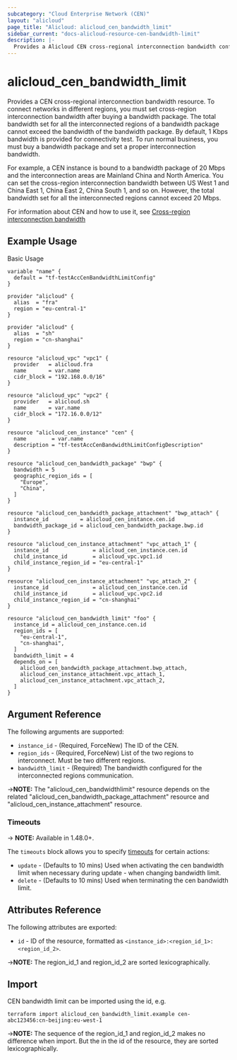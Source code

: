 ```yaml
---
subcategory: "Cloud Enterprise Network (CEN)"
layout: "alicloud"
page_title: "Alicloud: alicloud_cen_bandwidth_limit"
sidebar_current: "docs-alicloud-resource-cen-bandwidth-limit"
description: |-
  Provides a Alicloud CEN cross-regional interconnection bandwidth configuration resource.
---
```


# alicloud\_cen_bandwidth_limit

Provides a CEN cross-regional interconnection bandwidth resource. To connect networks in different regions, you must set cross-region interconnection bandwidth after buying a bandwidth package. The total bandwidth set for all the interconnected regions of a bandwidth package cannot exceed the bandwidth of the bandwidth package. By default, 1 Kbps bandwidth is provided for connectivity test. To run normal business, you must buy a bandwidth package and set a proper interconnection bandwidth.

For example, a CEN instance is bound to a bandwidth package of 20 Mbps and  the interconnection areas are Mainland China and North America. You can set the cross-region interconnection bandwidth between US West 1 and China East 1, China East 2, China South 1, and so on. However, the total bandwidth set for all the interconnected regions cannot exceed 20  Mbps.

For information about CEN and how to use it, see [Cross-region interconnection bandwidth](https://www.alibabacloud.com/help/doc-detail/65983.htm)

## Example Usage

Basic Usage

```
variable "name" {
  default = "tf-testAccCenBandwidthLimitConfig"
}

provider "alicloud" {
  alias  = "fra"
  region = "eu-central-1"
}

provider "alicloud" {
  alias  = "sh"
  region = "cn-shanghai"
}

resource "alicloud_vpc" "vpc1" {
  provider   = alicloud.fra
  name       = var.name
  cidr_block = "192.168.0.0/16"
}

resource "alicloud_vpc" "vpc2" {
  provider   = alicloud.sh
  name       = var.name
  cidr_block = "172.16.0.0/12"
}

resource "alicloud_cen_instance" "cen" {
  name        = var.name
  description = "tf-testAccCenBandwidthLimitConfigDescription"
}

resource "alicloud_cen_bandwidth_package" "bwp" {
  bandwidth = 5
  geographic_region_ids = [
    "Europe",
    "China",
  ]
}

resource "alicloud_cen_bandwidth_package_attachment" "bwp_attach" {
  instance_id          = alicloud_cen_instance.cen.id
  bandwidth_package_id = alicloud_cen_bandwidth_package.bwp.id
}

resource "alicloud_cen_instance_attachment" "vpc_attach_1" {
  instance_id              = alicloud_cen_instance.cen.id
  child_instance_id        = alicloud_vpc.vpc1.id
  child_instance_region_id = "eu-central-1"
}

resource "alicloud_cen_instance_attachment" "vpc_attach_2" {
  instance_id              = alicloud_cen_instance.cen.id
  child_instance_id        = alicloud_vpc.vpc2.id
  child_instance_region_id = "cn-shanghai"
}

resource "alicloud_cen_bandwidth_limit" "foo" {
  instance_id = alicloud_cen_instance.cen.id
  region_ids = [
    "eu-central-1",
    "cn-shanghai",
  ]
  bandwidth_limit = 4
  depends_on = [
    alicloud_cen_bandwidth_package_attachment.bwp_attach,
    alicloud_cen_instance_attachment.vpc_attach_1,
    alicloud_cen_instance_attachment.vpc_attach_2,
  ]
}
```
## Argument Reference

The following arguments are supported:

* `instance_id` - (Required, ForceNew) The ID of the CEN.
* `region_ids` - (Required, ForceNew) List of the two regions to interconnect. Must be two different regions.
* `bandwidth_limit` - (Required) The bandwidth configured for the interconnected regions communication.

->**NOTE:** The "alicloud_cen_bandwidthlimit" resource depends on the related "alicloud_cen_bandwidth_package_attachment" resource and "alicloud_cen_instance_attachment" resource.

### Timeouts
-> **NOTE:** Available in 1.48.0+.

The `timeouts` block allows you to specify [timeouts](https://www.terraform.io/docs/configuration-0-11/resources.html#timeouts) for certain actions:

* `update` - (Defaults to 10 mins) Used when activating the cen bandwidth limit when necessary during update - when changing bandwidth limit.
* `delete` - (Defaults to 10 mins) Used when terminating the cen bandwidth limit. 

## Attributes Reference

The following attributes are exported:

- `id` - ID of the resource, formatted as `<instance_id>:<region_id_1>:<region_id_2>`.

->**NOTE:** The region_id_1 and region_id_2 are sorted lexicographically.

## Import

CEN bandwidth limit can be imported using the id, e.g.

```
terraform import alicloud_cen_bandwidth_limit.example cen-abc123456:cn-beijing:eu-west-1
```

->**NOTE:** The sequence of the region_id_1 and region_id_2 makes no difference when import. But the in the id of the resource, they are sorted lexicographically.
